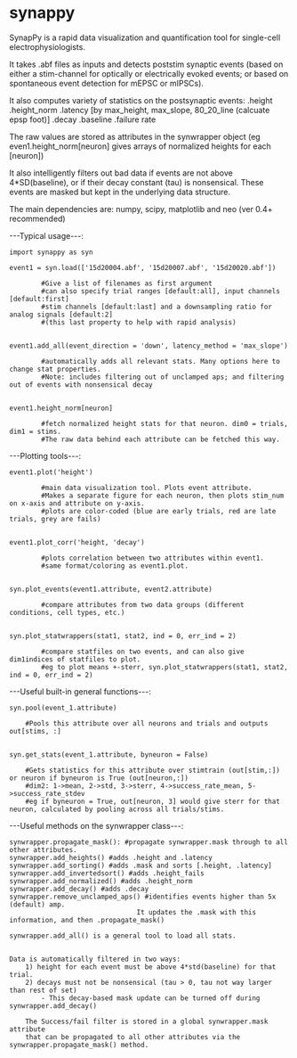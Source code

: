 # synappy

SynapPy is a rapid data visualization and quantification tool for single-cell electrophysiologists.


It takes .abf files as inputs and detects poststim synaptic events (based on either a stim-channel for optically or electrically evoked events; or based on spontaneous event detection for mEPSC or mIPSCs).

It also computes variety of statistics on the postsynaptic events:
    .height
    .height_norm
    .latency             [by max_height, max_slope, 80_20_line (calcuate epsp foot)]
    .decay
    .baseline
    .failure rate

        
The raw values are stored as attributes in the synwrapper object
(eg even1.height_norm[neuron] gives arrays of normalized heights for each [neuron])

    
It also intelligently filters out bad data if events are not above 4*SD(baseline),
or if their decay constant (tau) is nonsensical. These events are masked but kept 
in the underlying data structure.


The main dependencies are: numpy, scipy, matplotlib and neo (ver 0.4+ recommended)





---Typical usage---:

    import synappy as syn

    event1 = syn.load(['15d20004.abf', '15d20007.abf', '15d20020.abf'])
     
            #Give a list of filenames as first argument
            #can also specify trial ranges [default:all], input channels [default:first]
            #stim channels [default:last] and a downsampling ratio for analog signals [default:2] 
            #(this last property to help with rapid analysis)
     
     
    event1.add_all(event_direction = 'down', latency_method = 'max_slope') 
    
            #automatically adds all relevant stats. Many options here to change stat properties.
            #Note: includes filtering out of unclamped aps; and filtering out of events with nonsensical decay 
    
    
    event1.height_norm[neuron]
    
            #fetch normalized height stats for that neuron. dim0 = trials, dim1 = stims.
            #The raw data behind each attribute can be fetched this way.



---Plotting tools---:

    event1.plot('height')  
    
            #main data visualization tool. Plots event attribute.  
            #Makes a separate figure for each neuron, then plots stim_num on x-axis and attribute on y-axis.
            #plots are color-coded (blue are early trials, red are late trials, grey are fails)
    
    
    event1.plot_corr('height, 'decay')
    
            #plots correlation between two attributes within event1.
            #same format/coloring as event1.plot.
    
    
    syn.plot_events(event1.attribute, event2.attribute)
    
            #compare attributes from two data groups (different conditions, cell types, etc.)
    
    
    syn.plot_statwrappers(stat1, stat2, ind = 0, err_ind = 2)
    
            #compare statfiles on two events, and can also give dim1indices of statfiles to plot.
            #eg to plot means +-sterr, syn.plot_statwrappers(stat1, stat2, ind = 0, err_ind = 2)
    


---Useful built-in general functions---:

    syn.pool(event_1.attribute)
    
        #Pools this attribute over all neurons and trials and outputs out[stims, :]
    
    
    syn.get_stats(event_1.attribute, byneuron = False)
    
        #Gets statistics for this attribute over stimtrain (out[stim,:]) or neuron if byneuron is True (out[neuron,:])
        #dim2: 1->mean, 2->std, 3->sterr, 4->success_rate_mean, 5->success_rate_stdev
        #eg if byneuron = True, out[neuron, 3] would give sterr for that neuron, calculated by pooling across all trials/stims.
    

---Useful methods on the synwrapper class---:

    synwrapper.propagate_mask(): #propagate synwrapper.mask through to all other attributes.
    synwrapper.add_heights() #adds .height and .latency
    synwrapper.add_sorting() #adds .mask and sorts [.height, .latency]
    synwrapper.add_invertedsort() #adds .height_fails
    synwrapper.add_normalized() #adds .height_norm
    synwrapper.add_decay() #adds .decay
    synwrapper.remove_unclamped_aps() #identifies events higher than 5x (default) amp.
                                    It updates the .mask with this information, and then .propagate_mask()
    
    synwrapper.add_all() is a general tool to load all stats.
   
   
   
   
~~~~~~~Data filtering and manipulation~~~~~~
    
Data is automatically filtered in two ways:
    1) height for each event must be above 4*std(baseline) for that trial.
    2) decays must not be nonsensical (tau > 0, tau not way larger than rest of set)
        - This decay-based mask update can be turned off during synwrapper.add_decay()
    
    The Success/fail filter is stored in a global synwrapper.mask attribute 
    that can be propagated to all other attributes via the synwrapper.propagate_mask() method.

